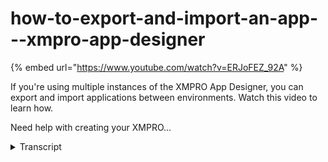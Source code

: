 # how-to-export-and-import-an-app---xmpro-app-designer
{% embed url="https://www.youtube.com/watch?v=ERJoFEZ_92A" %}



If you're using multiple instances of the XMPRO App Designer, you can export and import applications between environments. Watch this video to learn how.

Need help with creating your XMPRO...
<details>
<summary>Transcript</summary>If you're using multiple instances of the XMPRO App Designer, you can export and import applications between environments. Watch this video to learn how.

Need help with creating your XMPRO...
if you have multiple installations of

app designer for instance a development

and a production environment you may

need a way to copy apps from one

location to another this is when it

becomes useful to export and import

applications to export an app go to the

Edit played and click the export button

this dialog will appear asking if you

want to export sensitive information in

your connections like passwords that

have been encrypted by app designer if

you choose yes the encrypted information

will by necessity be saved in the

exported file in a decrypted State if

you select no the encrypted information

will not be saved at all and you will

need to reconfigure your connections

once you import the application

elsewhere cancel will stop the export

completely once you have selected either

yes or no you can export the file

please note that app design attracts

unique information in each app to

prevent more than one copy existing on

any given installation at a time this

means that if we try to import our app

right now it will fail because this

instance already exists we need to

delete it before we can import it again

to import an app

navigate to the applications blade and

click import from here upload the

exported app file the import process

requires the exact versions of the

connectors used by the imported app if

any are missing an error page will be

shown listing them if you get this page

either install these connectors yourself

or contact your administrator to install

them for you to try uploading the same

or a different file click discard once

you have uploaded the file with no

errors you will be prompted for some

details fill them out and click Save

please note that if the application

already exists this will be the step

that throws an error one final step is

required if the app contained any blocks

using data sources these will need to be

remapped

once the data source is reselected the

block should work with no further

changes required

this has been how to export an import

and application in App designer thank

you for watching this video and I hope

it has helped
</details>